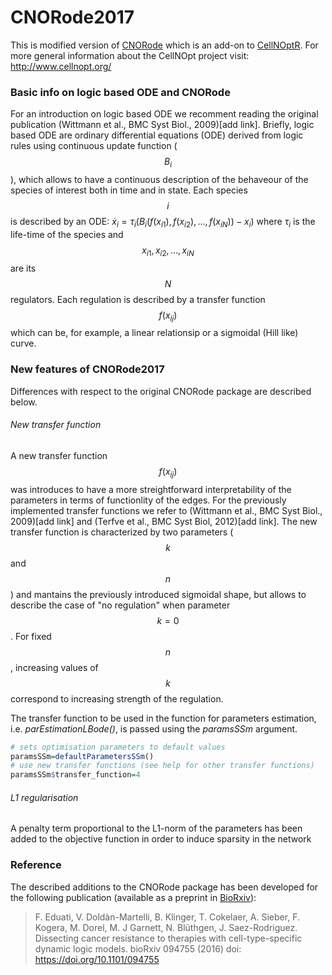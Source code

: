# CNORode2017
This is modified version of [CNORode](https://www.bioconductor.org/packages/release/bioc/html/CNORode.html) which is an add-on to [CellNOptR](https://www.bioconductor.org/packages/release/bioc/html/CellNOptR.html). For more general information about the CellNOpt project visit: http://www.cellnopt.org/

### Basic info on logic based ODE and CNORode
For an introduction on logic based ODE we recomment reading the original publication (Wittmann et al., BMC Syst Biol., 2009)[add link]. Briefly, logic based ODE are ordinary differential equations (ODE) derived from logic rules using continuous update function ($$B_i$$), which allows to have a continuous description of the behaveour of the species of interest both in time and in state. Each species $$i$$ is described by an ODE:
$\dot x_i=\tau_i(B_i(f(x_{i1}), f(x_{i2}),... ,f(x_{iN}))-x_i)$
where $\tau_i$ is the life-time of the species and $$x_{i1}, x_{i2}, ..., x_{iN}$$ are its $$N$$ regulators. Each regulation is described by a transfer function $$f(x_{ij})$$ which can be, for example, a linear relationsip or a sigmoidal (Hill like) curve.

### New features of CNORode2017
Differences with respect to the original CNORode package are described below.

###### New transfer function
A new transfer function $$f(x_{ij})$$ was introduces to have a more streightforward interpretability of the parameters in terms of functionlity of the edges. For the previously implemented transfer functions we refer to (Wittmann et al., BMC Syst Biol., 2009)[add link] and (Terfve et al., BMC Syst Biol, 2012)[add link]. The new transfer function is characterized by two parameters ($$k$$ and $$n$$) and mantains the previously introduced sigmoidal shape, but allows to describe the case of "no regulation" when parameter $$k=0$$. For fixed $$n$$, increasing values of $$k$$ correspond to increasing strength of the regulation.

The transfer function to be used in the function for parameters estimation, i.e. *parEstimationLBode()*, is passed using the *paramsSSm* argument.

```R
# sets optimisation parameters to default values
paramsSSm=defaultParametersSSm()
# use new transfer functions (see help for other transfer functions)
paramsSSm$transfer_function=4
```


###### L1 regularisation
A penalty term proportional to the L1-norm of the parameters has been added to the objective function in order to induce sparsity in the network

### Reference
The described additions to the CNORode package has been developed for the following publication (available as a preprint in [BioRxiv](http://biorxiv.org/content/early/2016/12/16/094755)):

> F. Eduati, V. Doldàn-Martelli, B. Klinger,  T. Cokelaer, A. Sieber, F. Kogera,  M. Dorel,  M. J Garnett,  N. Blüthgen,  J. Saez-Rodriguez. Dissecting cancer resistance to therapies with cell-type-specific dynamic logic models. bioRxiv 094755 (2016) doi: https://doi.org/10.1101/094755
